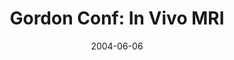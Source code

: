 ---
title: "Gordon Conf: In Vivo MRI"
project_id: 
date: 2004-06-06
conference_id: ""
presenters:
   - peter_bandettini
summary: "<p>Gordon Conf: In Vivo MRI, Bates College, Maine</p>"
file: /assets/presentations/T216.ppt
filename: T216.ppt
layout: presentation
---